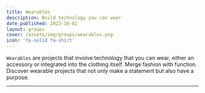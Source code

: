 ```yaml
---
title: Wearables
description: Build technology you can wear
date_published: 2023-10-02
layout: groups
cover: /assets/img/groups/wearables.png
icon: 'fa-solid fa-shirt'
---
```


`Wearables` are projects that involve technology that you can wear, either an accessory or integrated into the clothing itself. Merge fashion with function. Discover wearable projects that not only make a statement but also have a purpose.

---
